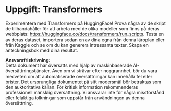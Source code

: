 # Uppgift: Transformers

Experimentera med Transformers på HuggingFace! Prova några av de skript de tillhandahåller för att arbeta med de olika modeller som finns på deras webbplats: https://huggingface.co/docs/transformers/run_scripts. Testa en av deras dataset, importera sedan en av dina egna från denna läroplan eller från Kaggle och se om du kan generera intressanta texter. Skapa en anteckningsbok med dina resultat.

**Ansvarsfriskrivning**:  
Detta dokument har översatts med hjälp av maskinbaserade AI-översättningstjänster. Även om vi strävar efter noggrannhet, bör du vara medveten om att automatiserade översättningar kan innehålla fel eller brister. Det ursprungliga dokumentet på sitt modersmål bör betraktas som den auktoritativa källan. För kritisk information rekommenderas professionell mänsklig översättning. Vi ansvarar inte för några missförstånd eller felaktiga tolkningar som uppstår från användningen av denna översättning.
